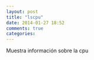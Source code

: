 ```yaml
---
layout: post
title: "lscpu"
date: 2014-01-27 18:52
comments: true
categories: 
---
```

Muestra información sobre la cpu 

